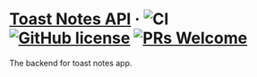 # [Toast Notes API](https://toast.msal.dev) &middot; ![CI](https://github.com/msal4/toastnotes-server/workflows/CI/badge.svg) [![GitHub license](https://img.shields.io/badge/license-MIT-blue.svg)](https://github.com/msal4/toastnotes-server/blob/master/LICENSE) [![PRs Welcome](https://img.shields.io/badge/PRs-welcome-brightgreen.svg)](https://github.com/msal4/toastnotes-server/pulls)


The backend for toast notes app.
